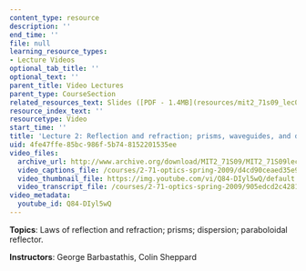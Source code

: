 ```yaml
---
content_type: resource
description: ''
end_time: ''
file: null
learning_resource_types:
- Lecture Videos
optional_tab_title: ''
optional_text: ''
parent_title: Video Lectures
parent_type: CourseSection
related_resources_text: Slides ([PDF - 1.4MB](resources/mit2_71s09_lec02))
resource_index_text: ''
resourcetype: Video
start_time: ''
title: 'Lecture 2: Reflection and refraction; prisms, waveguides, and dispersion'
uid: 4fe47ffe-85bc-986f-5b74-8152201535ee
video_files:
  archive_url: http://www.archive.org/download/MIT2_71S09/MIT2_71S09lec02_300k.mp4
  video_captions_file: /courses/2-71-optics-spring-2009/d4cd90ceaed35e95b6cc25b1d3a86cab_Q84-DIyl5wQ.vtt
  video_thumbnail_file: https://img.youtube.com/vi/Q84-DIyl5wQ/default.jpg
  video_transcript_file: /courses/2-71-optics-spring-2009/905edcd2c428158d03fd13d49fe21868_Q84-DIyl5wQ.pdf
video_metadata:
  youtube_id: Q84-DIyl5wQ
---
```


**Topics**: Laws of reflection and refraction; prisms; dispersion; paraboloidal reflector.

**Instructors**: George Barbastathis, Colin Sheppard